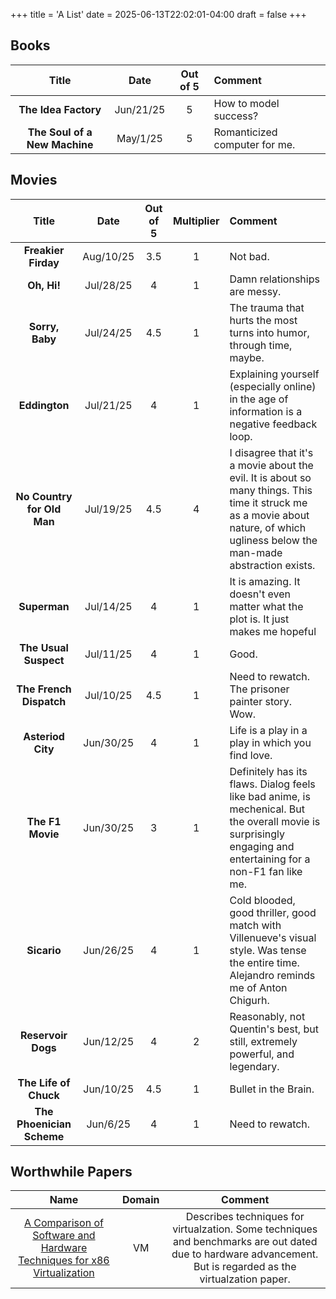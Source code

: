 +++
title = 'A List'
date = 2025-06-13T22:02:01-04:00
draft = false
+++

## Books

| Title | Date | Out of 5 | Comment |
|:--:|:--:|:--:|:--|
| __The Idea Factory__ | Jun/21/25 | 5 | How to model success? | 
| __The Soul of a New Machine__ | May/1/25 | 5 | Romanticized computer for me. | 

## Movies

| Title | Date | Out of 5 | Multiplier | Comment |
|:--:|:--:|:--:|:--:|:--|
| __Freakier Firday__| Aug/10/25 | 3.5 | 1 | Not bad. |
| __Oh, Hi!__| Jul/28/25 | 4 | 1 | Damn relationships are messy. |
| __Sorry, Baby__| Jul/24/25 | 4.5 | 1 | The trauma that hurts the most turns into humor, through time, maybe. |
| __Eddington__| Jul/21/25 | 4 | 1 | Explaining yourself (especially online) in the age of information is a negative feedback loop. |
| __No Country for Old Man__| Jul/19/25 | 4.5 | 4 | I disagree that it's a movie about the evil. It is about so many things. This time it struck me as a movie about nature, of which ugliness below the man-made abstraction exists. |
| __Superman__| Jul/14/25 | 4 | 1 | It is amazing. It doesn't even matter what the plot is. It just makes me hopeful |
| __The Usual Suspect__| Jul/11/25 | 4 | 1 | Good. |
| __The French Dispatch__| Jul/10/25 | 4.5 | 1 | Need to rewatch. The prisoner painter story. Wow. |
| __Asteriod City__| Jun/30/25 | 4 | 1 | Life is a play in a play in which you find love. |
| __The F1 Movie__ | Jun/30/25 | 3 | 1 | Definitely has its flaws. Dialog feels like bad anime, is mechenical. But the overall movie is surprisingly engaging and entertaining for a non-F1 fan like me. |
| __Sicario__ | Jun/26/25 | 4 | 1 | Cold blooded, good thriller, good match with Villenueve's visual style. Was tense the entire time. Alejandro reminds me of Anton Chigurh. |
| __Reservoir Dogs__ | Jun/12/25 | 4 | 2 | Reasonably, not Quentin's best, but still, extremely powerful, and legendary. |
| __The Life of Chuck__ | Jun/10/25 | 4.5 | 1 | Bullet in the Brain. |
| __The Phoenician Scheme__ | Jun/6/25 | 4 | 1 | Need to rewatch. |

## Worthwhile Papers

| Name | Domain | Comment |
|:--:|:--:|:--:|
| [A Comparison of Software and Hardware Techniques for x86 Virtualization](/adams06vmware.pdf) | VM | Describes techniques for virtualzation. Some techniques and benchmarks are out dated due to hardware advancement. But is regarded as the virtualzation paper. |
